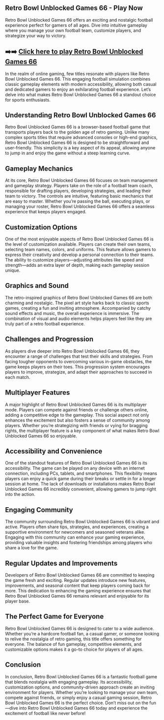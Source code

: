 ## Retro Bowl Unblocked Games 66 - Play Now

Retro Bowl Unblocked Games 66 offers an exciting and nostalgic football experience perfect for gamers of all ages. Dive into intuitive gameplay where you manage your own football team, customize players, and strategize your way to victory.

## ➡️➡️ [Click here to play Retro Bowl Unblocked Games 66](https://naremo.com)

In the realm of online gaming, few titles resonate with players like Retro Bowl Unblocked Games 66. This engaging football simulation combines classic gameplay elements with modern accessibility, allowing both casual and dedicated gamers to enjoy an exhilarating football experience. Let’s delve into what makes Retro Bowl Unblocked Games 66 a standout choice for sports enthusiasts.

## Understanding Retro Bowl Unblocked Games 66

Retro Bowl Unblocked Games 66 is a browser-based football game that transports players back to the golden age of retro gaming. Unlike many complex sports titles that require advanced consoles or high-end graphics, Retro Bowl Unblocked Games 66 is designed to be straightforward and user-friendly. This simplicity is a key aspect of its appeal, allowing anyone to jump in and enjoy the game without a steep learning curve.

## Gameplay Mechanics

At its core, Retro Bowl Unblocked Games 66 focuses on team management and gameplay strategy. Players take on the role of a football team coach, responsible for drafting players, developing strategies, and leading their team to victory. The controls are intuitive, featuring basic mechanics that are easy to master. Whether you’re passing the ball, executing plays, or managing your roster, Retro Bowl Unblocked Games 66 offers a seamless experience that keeps players engaged.

## Customization Options

One of the most enjoyable aspects of Retro Bowl Unblocked Games 66 is the level of customization available. Players can create their own teams, selecting team names, colors, and uniforms. This feature allows gamers to express their creativity and develop a personal connection to their teams. The ability to customize players—adjusting attributes like speed and strength—adds an extra layer of depth, making each gameplay session unique.

## Graphics and Sound

The retro-inspired graphics of Retro Bowl Unblocked Games 66 are both charming and nostalgic. The pixel art style harks back to classic sports games, creating a fun and inviting atmosphere. Accompanied by catchy sound effects and music, the overall experience is immersive. The combination of visual and audio elements helps players feel like they are truly part of a retro football experience.

## Challenges and Progression

As players dive deeper into Retro Bowl Unblocked Games 66, they encounter a range of challenges that test their skills and strategies. From facing tougher opponents to overcoming various in-game obstacles, the game keeps players on their toes. This progression system encourages players to improve, strategize, and adapt their approaches to succeed in each match.

## Multiplayer Features

A major highlight of Retro Bowl Unblocked Games 66 is its multiplayer mode. Players can compete against friends or challenge others online, adding a competitive edge to the gameplay. This social aspect not only enhances the excitement but also fosters a sense of community among players. Whether you’re strategizing with friends or vying for bragging rights, the multiplayer feature is a key component of what makes Retro Bowl Unblocked Games 66 so enjoyable.

## Accessibility and Convenience

One of the standout features of Retro Bowl Unblocked Games 66 is its accessibility. The game can be played on any device with an internet connection, including PCs, tablets, and smartphones. This flexibility means players can enjoy a quick game during their breaks or settle in for a longer session at home. The lack of downloads or installations makes Retro Bowl Unblocked Games 66 incredibly convenient, allowing gamers to jump right into the action.

## Engaging Community

The community surrounding Retro Bowl Unblocked Games 66 is vibrant and active. Players often share tips, strategies, and experiences, creating a supportive environment for newcomers and seasoned veterans alike. Engaging with this community can enhance your gaming experience, providing valuable insights and fostering friendships among players who share a love for the game.

## Regular Updates and Improvements

Developers of Retro Bowl Unblocked Games 66 are committed to keeping the game fresh and exciting. Regular updates introduce new features, improvements, and seasonal content that keep players coming back for more. This dedication to enhancing the gaming experience ensures that Retro Bowl Unblocked Games 66 remains relevant and enjoyable for its player base.

## The Perfect Game for Everyone

Retro Bowl Unblocked Games 66 is designed to cater to a wide audience. Whether you’re a hardcore football fan, a casual gamer, or someone looking to relive the nostalgia of retro gaming, this title offers something for everyone. The balance of fun gameplay, competitive elements, and customizable options makes it a go-to choice for players of all ages.

## Conclusion

In conclusion, Retro Bowl Unblocked Games 66 is a fantastic football game that blends nostalgia with engaging gameplay. Its accessibility, customization options, and community-driven approach create an inviting environment for players. Whether you’re looking to manage your own team, compete against friends, or simply enjoy a casual gaming session, Retro Bowl Unblocked Games 66 is the perfect choice. Don’t miss out on the fun—dive into Retro Bowl Unblocked Games 66 today and experience the excitement of football like never before!

